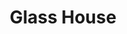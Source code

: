 ---
pid: ws47
title: Glass House
location_transcription: 3200 Henry Avenue
coordinates: "[-75.181459493219, 40.00927055588]"
zipcode: '19132'
gen_neighborhood: North Philadelphia
neighborhood: Strawberry Mansion
outside_phl: 
age: '52'
age_range: 50-59
instagram: 
image_file_name: ws_47.jpg
proposal_transcription: 
topic: Unknown
topic_summary: '0'
type: Sculpture Statue
keywords_other: 
credit: Cindy Livingston
image_labels: 
twitter: 
facebook: 
permalink: "/monuments/ws47/"
layout: item-page
---
